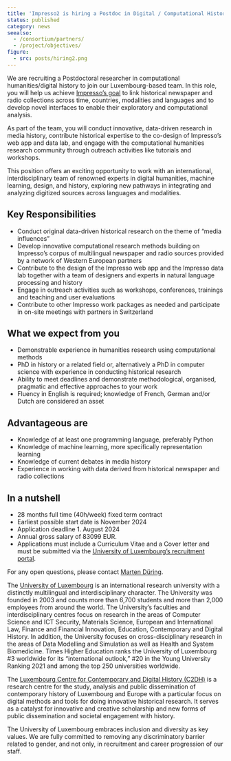 ```yaml
---
title: 'Impresso2 is hiring a Postdoc in Digital / Computational History (28 months)'
status: published
category: news
seealso:
  - /consortium/partners/
  - /project/objectives/
figure:
  - src: posts/hiring2.png
---
```


We are recruiting a Postdoctoral researcher in computational humanities/digital history to join our Luxembourg-based team. In this role, you will help us achieve [Impresso’s goal](/project/objectives/) to link historical newspaper and radio collections across time, countries, modalities and languages and to develop novel interfaces to enable their exploratory and computational analysis.

<!-- more -->

As part of the team, you will conduct innovative, data-driven research in media history, contribute historical expertise to the co-design of Impresso’s web app and data lab, and engage with the computational humanities research community through outreach activities like tutorials and workshops.

This position offers an exciting opportunity to work with an international, interdisciplinary team of renowned experts in digital humanities, machine learning, design, and history, exploring new pathways in integrating and analyzing digitized sources across languages and modalities.

## Key Responsibilities

- Conduct original data-driven historical research on the theme of “media influences”
- Develop innovative computational research methods building on Impresso’s corpus of multilingual newspaper and radio sources provided by a network of Western European partners
- Contribute to the design of the Impresso web app and the Impresso data lab together with a team of designers and experts in natural language processing and history
- Engage in outreach activities such as workshops, conferences, trainings and teaching and user evaluations
- Contribute to other Impresso work packages as needed and participate in on-site meetings with partners in Switzerland

## What we expect from you

- Demonstrable experience in humanities research using computational methods
- PhD in history or a related field or, alternatively a PhD in computer science with experience in conducting historical research
- Ability to meet deadlines and demonstrate methodological, organised, pragmatic and effective approaches to your work
- Fluency in English is required; knowledge of French, German and/or Dutch are considered an asset

## Advantageous are

- Knowledge of at least one programming language, preferably Python
- Knowledge of machine learning, more specifically representation learning
- Knowledge of current debates in media history
- Experience in working with data derived from historical newspaper and radio collections

## In a nutshell

- 28 months full time (40h/week) fixed term contract
- Earliest possible start date is November 2024 
- Application deadline 1. August 2024
- Annual gross salary of 83099 EUR.
- Applications must include a Curriculum Vitae and a Cover letter and must be submitted via the [University of Luxembourg’s recruitment portal](https://recruitment.uni.lu/en/details.html?nPostingId=95417&nPostingTargetId=139584&id=QMUFK026203F3VBQB7V7VV4S8&LG=UK&languageSelect=UK&sType=Social%20Recruiting&mask=karriereseiten). 


For any open questions, please contact [Marten Düring](mailto:marten.during@uni.lu). 


The [University of Luxembourg](https://www.uni.lu/en/) is an international research university with a distinctly multilingual and interdisciplinary character. The University was founded in 2003 and counts more than 6,700 students and more than 2,000 employees from around the world. The University’s faculties and interdisciplinary centres focus on research in the areas of Computer Science and ICT Security, Materials Science, European and International Law, Finance and Financial Innovation, Education, Contemporary and Digital History. In addition, the University focuses on cross-disciplinary research in the areas of Data Modelling and Simulation as well as Health and System Biomedicine. Times Higher Education ranks the University of Luxembourg #3 worldwide for its “international outlook,” #20 in the Young University Ranking 2021 and among the top 250 universities worldwide.

The [Luxembourg Centre for Contemporary and Digital History (C2DH)](https://www.c2dh.uni.lu/) is a research centre for the study, analysis and public dissemination of contemporary history of Luxembourg and Europe with a particular focus on digital methods and tools for doing innovative historical research. It serves as a catalyst for innovative and creative scholarship and new forms of public dissemination and societal engagement with history.

The University of Luxembourg embraces inclusion and diversity as key values. We are fully committed to removing any discriminatory barrier related to gender, and not only, in recruitment and career progression of our staff.
